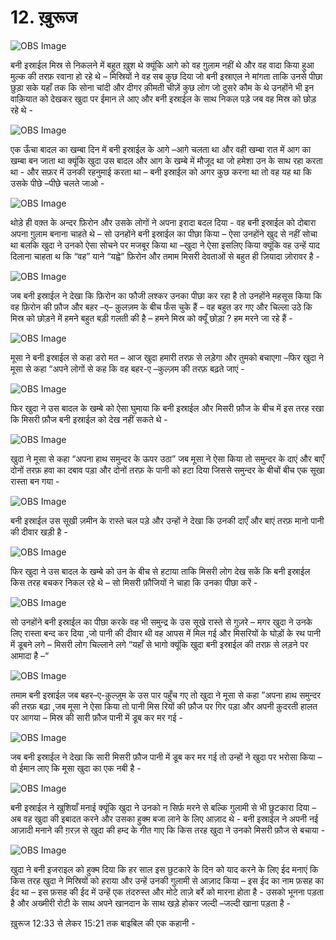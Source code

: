 # 12. ख़ुरूज 

![OBS Image](https://cdn.door43.org/obs/jpg/360px/obs-en-12-01.jpg)

बनी इस्राईल मिस्र से निकलने में बहुत ख़ुश थे क्यूंकि आगे को वह ग़ुलाम नहीं थे और वह वादा किया हुआ मुल्क की तरफ़ रवाना हो रहे थे – मिस्रियों ने वह सब कुछ दिया जो बनी इस्राएल ने मांगता ताकि उनसे पीछा छुड़ा सके यहाँ तक कि सोना चांदी और दीगर क़ीमती चीज़ें कुछ लोग जो दुसरे कौम के थे उनहोंने भी इन वाक़ियात को देखकर खुदा पर ईमान ले आए  और बनी इस्राईल के साथ निकल पड़े जब वह मिस्र को छोड़ रहे थे -  

![OBS Image](https://cdn.door43.org/obs/jpg/360px/obs-en-12-02.jpg)

एक ऊँचा बादल का खम्बा दिन में बनी इस्राईल के आगे –आगे चलता था और वही खम्बा रात में आग का खम्बा बन जाता था क्यूंकि खुदा उस बादल और आग के खम्बे में मौजूद था जो हमेशा उन के साथ रहा करता था - और सफ़र में उनकी रहनुमाई करता था – बनी इस्राईल को अगर कुछ करना था  तो वह यह था कि उसके पीछे –पीछे चलते जाओ -     

![OBS Image](https://cdn.door43.org/obs/jpg/360px/obs-en-12-03.jpg)

थोड़े ही वक़्त के अन्दर फ़िरोन  और उसके लोगों ने अपना इरादा बदल दिया - वह बनी इस्राईल को दोबारा अपना ग़ुलाम बनाना चाहते थे – सो उनहोंने बनी इस्राईल का पीछा किया – ऐसा उनहोंने खुद से नहीं सोचा था बलकि खुदा ने उनको ऐसा सोचने पर मजबूर किया था –खुदा ने ऐसा इसलिए किया क्यूंकि वह उन्हें याद दिलाना चाहता थ कि “वह” याने “यह्वे” फ़िरोन और तमाम मिसरी देवताओं से बहुत ही ज़ियादा ज़ोरावर है -   

![OBS Image](https://cdn.door43.org/obs/jpg/360px/obs-en-12-04.jpg)

जब बनी इस्राईल ने देखा कि फ़िरोन का फौजी लश्कर उनका पीछा कर रहा है तो उनहोंने महसूस किया कि वह फ़िरोन की फ़ौज और बहर –ए– क़ुलज़म के बीच फँस चुके हैं – वह बहुत डर गए और चिल्ला उठे कि मिस्र को छोड़ने में हमने बहुत बड़ी गलती की है – हमने मिस्र को क्यूँ छोड़ा ? हम मरने जा रहे हैं -      

![OBS Image](https://cdn.door43.org/obs/jpg/360px/obs-en-12-05.jpg)

मूसा ने बनी इस्राईल से कहा  डरो मत – आज खुदा हमारी तरफ़ से लड़ेगा और तुमको बचाएगा –फिर खुदा ने मूसा से कहा “अपने लोगों से कह कि वह बहर-ए –कुल्ज़म की तरफ़ बढ़ते जाएं -

![OBS Image](https://cdn.door43.org/obs/jpg/360px/obs-en-12-06.jpg)

फिर खुदा ने उस बादल के खम्बे को ऐसा घुमाया कि बनी इस्राईल और मिसरी फ़ौज के बीच में इस तरह रखा कि मिसरी फ़ौज बनी इस्राईल को देख नहीं सकते थे -    

![OBS Image](https://cdn.door43.org/obs/jpg/360px/obs-en-12-07.jpg)

खुदा ने मूसा से कहा “अपना हाथ समुन्दर के ऊपर उठा” जब मूसा ने ऐसा किया तो समुन्दर के दाएं और बाएँ  दोनों तरफ़ हवा का दबाव पड़ा और दोनों तरफ़ के पानी को हटा दिया जिससे समुन्दर के बीचों बीच एक सूखा रास्ता बन गया - 

![OBS Image](https://cdn.door43.org/obs/jpg/360px/obs-en-12-08.jpg)

बनी इस्राईल उस सूखी ज़मीन के रास्ते चल पड़े और उन्हों ने देखा कि उनकी दाएँ और बाएं तरफ़ मानो पानी की दीवार खड़ी है -

![OBS Image](https://cdn.door43.org/obs/jpg/360px/obs-en-12-09.jpg)

फिर खुदा ने उस बादल के खम्बे को उन के बीच से हटाया ताकि मिसरी लोग देख सकें कि बनी इस्राईल किस तरह बचकर निकल रहे थे – सो मिसरी फ़ौजियों ने चाहा कि उनका पीछा करें -

![OBS Image](https://cdn.door43.org/obs/jpg/360px/obs-en-12-10.jpg)

सो उनहोंने बनी इस्राईल का पीछा करके वह भी समुन्द्र के उस सूखे रास्ते से गुज़रे – मगर खुदा ने उनके लिए रास्ता बन्द कर दिया ,जो पानी की दीवार थी वह आपस में मिल गई और मिसरियों के घोड़ों के रथ पानी में डूबने लगे – मिसरी लोग चिल्लाने लगे “यहाँ से भागो क्यूंकि खुदा बनी इस्राईल की तरफ़ से लड़ने पर आमादा है –“

![OBS Image](https://cdn.door43.org/obs/jpg/360px/obs-en-12-11.jpg)

तमाम बनी इस्राईल जब बहर–ए-क़ुल्ज़ुम के उस पार पहुँच गए तो खुदा ने मूसा से कहा ”अपना हाथ समुन्दर की तरफ़ बढ़ा ,जब मूसा ने ऐसा किया तो पानी मिस रियों की फ़ौज पर गिर पड़ा और अपनी क़ुदरती हालत पर आगया – मिस्र की सारी फ़ौज पानी में डूब कर मर गई -

![OBS Image](https://cdn.door43.org/obs/jpg/360px/obs-en-12-12.jpg)

जब बनी इस्राईल ने देखा कि सारी मिसरी फ़ौज पानी में डूब कर मर गई तो उन्हों ने खुदा पर भरोसा किया – वो ईमान लाए कि मूसा खुदा का एक नबी है - 

![OBS Image](https://cdn.door43.org/obs/jpg/360px/obs-en-12-13.jpg)

बनी इस्राईल ने खुशियाँ मनाई क्यूंकि खुदा ने उनको न सिर्फ़ मरने से बल्कि गुलामी से भी छुटकारा दिया –अब वह खुदा की इबादत करने और उसका हुक्म बजा लाने के लिए आज़ाद थे - बनी इस्राईल ने अपनी नई आज़ादी मनाने की ग़रज़ से खुदा की हम्द के गीत गाए कि किस तरह खुदा ने उनको मिसरी फ़ौज से बचाया -  

![OBS Image](https://cdn.door43.org/obs/jpg/360px/obs-en-12-14.jpg)

खुदा ने बनी इजराइल को हुक्म दिया कि हर साल इस छुटकारे के दिन को याद करने के लिए ईद मनाएं कि किस तरह खुदा ने मिस्रियों को हराया और उन्हें उनकी गुलामी से आज़ाद किया – इस ईद का नाम फ़सह का ईद था – इस फ़सह की ईद में उन्हें एक तंदरुस्त और मोटे ताज़े बर्रे को मारना होता है - उसको भूनना पड़ता है और अख्मीरी रोटी के साथ अपने खानदान के साथ खड़े होकर जल्दी –जल्दी खाना पड़ता है -      

ख़ुरूज 12:33 से लेकर 15:21 तक बाइबिल की एक कहानी -

